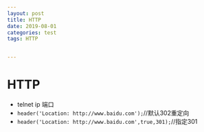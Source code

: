 ```yaml
---
layout: post
title: HTTP
date: 2019-08-01
categories: test
tags: HTTP


---
```


# HTTP

- telnet ip 端口
- `header('Location: http://www.baidu.com');`//默认302重定向
- `header('Location: http://www.baidu.com',true,301);`//指定301